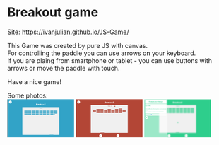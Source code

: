 # Breakout game

Site: https://ivanjulian.github.io/JS-Game/

This Game was created by pure JS with canvas. </br>
For controlling the paddle you can use arrows on your keyboard. </br>
If you are plaing from smartphone or tablet - you can use buttons with arrows or move the paddle with touch. </br>

Have a nice game!

Some photos: </br>
<img src="screens/1.png" alt="" width="30%" >
<img src="screens/2.png" alt="" width="30%" >
<img src="screens/3.png" alt="" width="30%" >